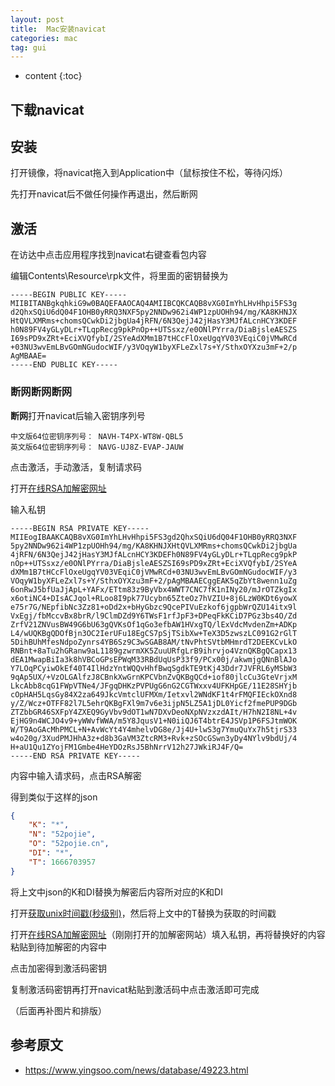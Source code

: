 ```yaml
---
layout: post
title:  Mac安装navicat
categories: mac
tag: gui
---
```



* content
{:toc}




## 下载navicat

[//]: # (下载地址：<a href="{{ '/resource/Navicat Premium Mac 12.0.22/navicat120_premium_cs.dmg' | prepend: site.baseurl  }}"><navicat120_premium_cs/a>)


## 安装

打开镜像，将navicat拖入到Application中（鼠标按住不松，等待闪烁）



先打开navicat后不做任何操作再退出，然后断网



## 激活

在访达中点击应用程序找到navicat右键查看包内容

编辑Contents\Resource\rpk文件，将里面的密钥替换为

```text
-----BEGIN PUBLIC KEY-----
MIIBITANBgkqhkiG9w0BAQEFAAOCAQ4AMIIBCQKCAQB8vXG0ImYhLHvHhpi5FS3g
d2QhxSQiU6dQ04F1OHB0yRRQ3NXF5py2NNDw962i4WP1zpUOHh94/mg/KA8KHNJX
HtQVLXMRms+chomsQCwkDi2jbgUa4jRFN/6N3QejJ42jHasY3MJfALcnHCY3KDEF
h0N89FV4yGLyDLr+TLqpRecg9pkPnOp++UTSsxz/e0ONlPYrra/DiaBjsleAESZS
I69sPD9xZRt+EciXVQfybI/2SYeAdXMm1B7tHCcFlOxeUgqYV03VEqiC0jVMwRCd
+03NU3wvEmLBvGOmNGudocWIF/y3VOqyW1byXFLeZxl7s+Y/SthxOYXzu3mF+2/p
AgMBAAE=
-----END PUBLIC KEY-----
```



### 断网断网断网

**断网**打开navicat后输入密钥序列号

```text
中文版64位密钥序列号： NAVH-T4PX-WT8W-QBL5
英文版64位密钥序列号： NAVG-UJ8Z-EVAP-JAUW
```



点击激活，手动激活，复制请求码

打开<a href="http://www.metools.info/code/c81.html" target="_blank">在线RSA加解密网址</a>

输入私钥

```text
-----BEGIN RSA PRIVATE KEY-----
MIIEogIBAAKCAQB8vXG0ImYhLHvHhpi5FS3gd2QhxSQiU6dQ04F1OHB0yRRQ3NXF
5py2NNDw962i4WP1zpUOHh94/mg/KA8KHNJXHtQVLXMRms+chomsQCwkDi2jbgUa
4jRFN/6N3QejJ42jHasY3MJfALcnHCY3KDEFh0N89FV4yGLyDLr+TLqpRecg9pkP
nOp++UTSsxz/e0ONlPYrra/DiaBjsleAESZSI69sPD9xZRt+EciXVQfybI/2SYeA
dXMm1B7tHCcFlOxeUgqYV03VEqiC0jVMwRCd+03NU3wvEmLBvGOmNGudocWIF/y3
VOqyW1byXFLeZxl7s+Y/SthxOYXzu3mF+2/pAgMBAAECggEAK5qZbYt8wenn1uZg
6onRwJ5bfUaJjApL+YAFx/ETtm83z9ByVbx4WWT7CNC7fK1nINy20/mJrOTZkgIx
x6otiNC4+DIsACJqol+RLoo8I9pk77Ucybn65ZteOz7hVZIU+8j6LzW0KDt6yowX
e75r7G/NEpfibNc3Zz81+oDd2x+bHyGbzc9QcePIVuEzkof6jgpbWrQZU14itx9l
VxEgj/fbMccvBx8brR/l9ClmDZd9Y6TWsF1rfJpF3+DPeqFkKCiD7PGz3bs4O/Zd
ZrfV21ZNVusBW49G6bU63gQVKsOf1qGo3efbAW1HVxgTQ/lExVdcMvdenZm+ADKp
L4/wUQKBgQDOfBjn3OC2IerUFu18EgCS7pSjTSibXw+TeX3D5zwszLC091G2rGlT
5DihBUhMfesNdpoZynrs4YB6Sz9C3wSGAB8AM/tNvPhtSVtbMHmrdT2DEEKCvLkO
RNBnt+8aTu2hGRanw9aL1189gzwrmXK5ZuuURfgLrB9ihrvjo4VznQKBgQCapx13
dEA1MwapBiIa3k8hVBCoGPsEPWqM33RBdUqUsP33f9/PCx00j/akwmjgQNnBlAJo
Y7LOqPCyiwOkEf40T4IlHdzYntWQQvHhfBwqSgdkTE9tKj43Ddr7JVFRL6yMSbW3
9qAp5UX/+VzOLGAlfzJ8CBnkXwGrnKPCVbnZvQKBgQCd+iof80jlcCu3GteVrjxM
LkcAbb8cqG1FWpVTNe4/JFgqDHKzPVPUgG6nG2CGTWxxv4UFKHpGE/11E28SHYjb
cOpHAH5LqsGy84X2za649JkcVmtclUFMXm/Ietxvl2WNdKF1t4rFMQFIEckOXnd8
y/Z/Wcz+OTFF82l7L5ehrQKBgFXl9m7v6e3ijpN5LZ5A1jDL0Yicf2fmePUP9DGb
ZTZbbGR46SXFpY4ZXEQ9GyVbv9dOT1wN7DXvDeoNXpNVzxzdAIt/H7hN2I8NL+4v
EjHG9n4WCJO4v9+yWWvfWWA/m5Y8JqusV1+N0iiQJ6T4btrE4JSVp1P6FSJtmWOK
W/T9AoGAcMhPMCL+N+AvWcYt4Y4mhelvDG8e/Jj4U+lwS3g7YmuQuYx7h5tjrS33
w4o20g/3XudPMJHhA3z+d8b3GaVM3ZtcRM3+Rvk+zSOcGSwn3yDy4NYlv9bdUj/4
H+aU1Qu1ZYojFM1Gmbe4HeYDOzRsJ5BhNrrV12h27JWkiRJ4F/Q=
-----END RSA PRIVATE KEY-----
```

内容中输入请求码，点击RSA解密



得到类似于这样的json

```json
{
	"K": "*",
	"N": "52pojie",
	"O": "52pojie.cn",
	"DI": "*",
	"T": 1666703957
}
```

将上文中json的K和DI替换为解密后内容所对应的K和DI



打开<a href="https://tool.lu/timestamp/" target="_blank">获取unix时间戳(秒级别)</a>，然后将上文中的T替换为获取的时间戳



打开<a href="http://www.metools.info/code/c81.html" target="_blank">在线RSA加解密网址</a>（刚刚打开的加解密网站）填入私钥，再将替换好的内容粘贴到待加解密的内容中



点击加密得到激活码密钥



复制激活码密钥再打开navicat粘贴到激活码中点击激活即可完成

（后面再补图片和排版）

参考原文
-

- <a href="https://www.yingsoo.com/news/database/49223.html" targer="_blank">https://www.yingsoo.com/news/database/49223.html</a>


